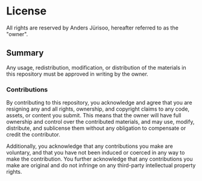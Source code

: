 # License
All rights are reserved by Anders Jürisoo, hereafter referred to as the "owner".

## Summary
Any usage, redistribution, modification, or distribution of the materials in this repository must be approved in writing by the owner.

### Contributions
By contributing to this repository, you acknowledge and agree that you are resigning any and all rights, ownership, and copyright claims to any code, assets, or content you submit. This means that the owner will have full ownership and control over the contributed materials, and may use, modify, distribute, and sublicense them without any obligation to compensate or credit the contributor.

Additionally, you acknowledge that any contributions you make are voluntary, and that you have not been induced or coerced in any way to make the contribution. You further acknowledge that any contributions you make are original and do not infringe on any third-party intellectual property rights.